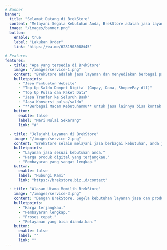 ```yaml
---
# Banner
banner:
  title: "Selamat Datang di BrekStore"
  content: "Melayani Segala Kebutuhan Anda, BrekStore adalah jasa layanan dan menyediakan segala produk digital"
  image: "/images/banner.png"
  button:
    enable: true
    label: "Lakukan Order"
    link: "https://wa.me/6281908088045"

# Features
features:
  - title: "Apa yang tersedia di BrekStore"
    image: "/images/service-1.png"
    content: "BrekStore adalah jasa layanan dan menyediakan berbagai produk digital yang terlengkap dan lain-lain"
    bulletpoints:
      - "Jasa Pembuatan Website"
      - "Top Up Saldo Dompet Digital (Gopay, Dana, ShopeePay dll)"
      - "Top Up Pulsa dan Paket Data"
      - "Jasa Tranfer ke Seluruh Bank"
      - "Jasa Konversi pulsa/saldo"
      - "**Berbagai Macam Kebutuhanmu** untuk jasa lainnya bisa kontak langsung"
    button:
      enable: false
      label: "Mari Mulai Sekarang"
      link: "#"

  - title: "Jelajahi Layanan di BrekStore"
    image: "/images/service-2.png"
    content: "BrekStore selain melayani jasa berbagai kebutuhan, anda juga dapat memesan produk digital dengan harga yang bersaing:"
    bulletpoints:
      - "Layanan jasa sesuai kebutuhan anda."
      - "Harga produk digital yang terjangkau."
      - "Pembayaran yang sangat lengkap."
    button:
      enable: false
      label: "Hubungi Kami"
      link: "https://brekstore.biz.id/contact"

  - title: "Alasan Utama Memilih BrekStore"
    image: "/images/service-3.png"
    content: "Dengan BrekStore, Segela kebutuhan layanan jasa dan produk digital anda terpenuhi:"
    bulletpoints:
      - "Harga terjangkau."
      - "Pembayaran lengkap."
      - "Proses cepat."
      - "Pelayanan yang bisa diandalkan."
    button:
      enable: false
      label: ""
      link: ""
---
```

